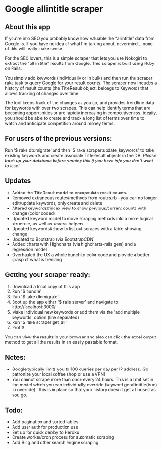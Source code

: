 # Google allintitle scraper

## About this app

If you're into SEO you probably know how valuable the "allintitle" data from Google is. If you have no idea of what I'm talking about, nevermind... none of this will really make sense.

For the SEO lovers, this is a simple scraper that lets you use Nokogiri to extract the "all in title" results from Google. This scraper is built using Ruby on Rails.

You simply add keywords (individually or in bulk) and then run the scraper rake task to query Google for your result counts. The scraper now incudes a history of result counts (the TitleResult object, belongs to Keyword) that allows tracking of changes over time.

The tool keeps track of the changes as you go, and provides trendline data for keywords with over two scrapes. This can help identify terms that are becoming opportunities or are rapidly increasing in competitiveness. Ideally, you should be able to create and track a long list of terms over time to watch and anticipate competition around money terms.

## For users of the previous versions:

Run '$ rake db:migrate' and then '$ rake scraper:update_keywords' to take existing keywords and create associate TitleResult objects in the DB. _Please back up your database before running this if you have info you don't want to lose!_

## Updates

* Added the TitleResult model to encapsulate result counts.
* Removed extraneous routes/methods from routes.rb - you can no longer edit/update keywords, only create and delete
* Altered keywords#index view to show previous/current counts with change (color coded)
* Updated keyword model to move scraping methods into a more logical structure, as well as several helpers
* Updated keywords#show to list out scrapes with a table showing change
* Updated to Bootstrap (via BootstrapCDN)
* Added charts with Highcharts (via highcharts-rails gem) and a regression model
* Overhauled the UX a whole bunch to color code and provide a better grasp of what is trending

## Getting your scraper ready:

1. Download a local copy of this app
2. Run '$ bundle'
3. Run '$ rake db:migrate'
4. Boot up the app either '$ rails server' and navigate to http://localhost:3000/
5. Make individual new keywords or add them via the 'add multiple keywords' option (line separated)
6. Run '$ rake scraper:get_all'
7. Profit!

You can view the results in your browser and also can click the excel output method to get all the results in an easily pastable format.

## Notes:

* Google typically limits you to 100 queries per day per IP address. Go patronize your local coffee shop or use a VPN!
* You cannot scrape more than once every 24 hours. This is a limit set in the model which you can individually override (keyword.getallintitle(true) to override). This is in place so that your history doesn't get all hosed as you go.

## Todo:

* Add pagination and sorted tables
* Add user auth for production use
* Set up for quick deploy to Heroku
* Create worker/cron process for automatic scraping
* Add Bing and other search engine scraping
